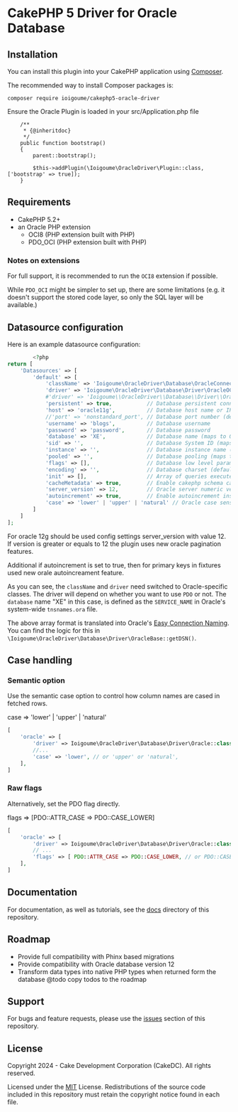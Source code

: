 # CakePHP 5 Driver for Oracle Database

## Installation

You can install this plugin into your CakePHP application using
[Composer](http://getcomposer.org).

The recommended way to install Composer packages is:

```
composer require ioigoume/cakephp5-oracle-driver
```


Ensure the Oracle Plugin is loaded in your src/Application.php file

```
    /**
     * {@inheritdoc}
     */
    public function bootstrap()
    {
        parent::bootstrap();

        $this->addPlugin(\Ioigoume\OracleDriver\Plugin::class, ['bootstrap' => true]);
    }
```


## Requirements

- CakePHP 5.2+
- an Oracle PHP extension
  - OCI8 (PHP extension built with PHP)
  - PDO_OCI (PHP extension built with PHP)

### Notes on extensions

For full support, it is recommended to run the `OCI8` extension if possible.

While `PDO_OCI` might be simpler to set up, there are some limitations (e.g.
it doesn't support the stored code layer, so only the SQL layer will be
available.)

## Datasource configuration

Here is an example datasource configuration:

```php
        <?php
return [
    'Datasources' => [
        'default' => [
            'className' => 'Ioigoume\OracleDriver\Database\OracleConnection',
            'driver' => 'Ioigoume\OracleDriver\Database\Driver\OracleOCI', # For OCI8
            #'driver' => 'Ioigoume\\OracleDriver\\Database\\Driver\\OraclePDO', # For PDO_OCI
            'persistent' => true,           // Database persistent connection between http requests
            'host' => 'oracle11g',          // Database host name or IP address
            //'port' => 'nonstandard_port', // Database port number (default: 1521)
            'username' => 'blogs',          // Database username
            'password' => 'password',       // Database password
            'database' => 'XE',             // Database name (maps to Oracle's `SERVICE_NAME`)
            'sid' => '',                    // Database System ID (maps to Oracle's `SID`)
            'instance' => '',               // Database instance name (maps to Oracle's `INSTANCE_NAME`)
            'pooled' => '',                 // Database pooling (maps to Oracle's `SERVER=POOLED`)
            'flags' => [],                  // Database low level parameters for OCI or PDO connection. Auto-generated by default
            'encoding' => '',               // Database charset (default same as database charset)
            'init' => [],                   // Array of queries executed at connection
            'cacheMetadata' => true,        // Enable cakephp schema caching
            'server_version' => 12,         // Oracle server numeric version ex.: 11,12,19
            'autoincrement' => true,        // Enable autoincrement insteadof custom triggers in case of oracle 12+
            'case' => 'lower' | 'upper' | 'natural' // Oracle case sensitivity
        ]
    ]
];
```

For oracle 12g should be used config settings server_version with value 12.
If version is greater or equals to 12 the plugin uses new oracle pagination features.

Additional if autoincrement is set to true, then for primary keys in fixtures used
new orale autoincreament feature.

As you can see, the `className` and `driver` need switched to Oracle-specific
classes. The driver will depend on whether you want to use `PDO` or not. The
`database` name "XE" in this case, is defined as the `SERVICE_NAME` in Oracle's
system-wide `tnsnames.ora` file.

The above array format is translated into Oracle's
[Easy Connection Naming][oracle-ecn]. You can find the logic for this in
`\Ioigoume\OracleDriver\Database\Driver\OracleBase::getDSN()`.

[oracle-ecn]: https://docs.oracle.com/cd/B19306_01/network.102/b14212/naming.htm#sthref783

## Case handling

### Semantic option

Use the semantic case option to control how column names are cased in fetched rows.

case => 'lower' | 'upper' | 'natural'
```php
[
    'oracle' => [
        'driver' => Ioigoume\OracleDriver\Database\Driver\Oracle::class, 
        //...
        'case' => 'lower', // or 'upper' or 'natural',
    ],
]
``` 

### Raw flags

Alternatively, set the PDO flag directly.

flags => [PDO::ATTR_CASE => PDO::CASE_LOWER]
```php
[ 
    'oracle' => [
        'driver' => Ioigoume\OracleDriver\Database\Driver\Oracle::class,
        // ...
        'flags' => [ PDO::ATTR_CASE => PDO::CASE_LOWER, // or PDO::CASE_UPPER / PDO::CASE_NATURAL
    ],
]
```

Documentation
-------------

For documentation, as well as tutorials, see the [docs](docs/Home.md) directory of this repository.

Roadmap
-------------
- Provide full compatibility with Phinx based migrations
- Provide compatibility with Oracle database version 12
- Transform data types into native PHP types when returned form the database
@todo copy todos to the roadmap

Support
-------

For bugs and feature requests, please use the [issues](https://github.com/ioigoume/cakephp5-oracle-driver/issues) section of this repository.

License
-------

Copyright 2024 - Cake Development Corporation (CakeDC). All rights reserved.

Licensed under the [MIT](http://www.opensource.org/licenses/mit-license.php) License. Redistributions of the source code included in this repository must retain the copyright notice found in each file.

